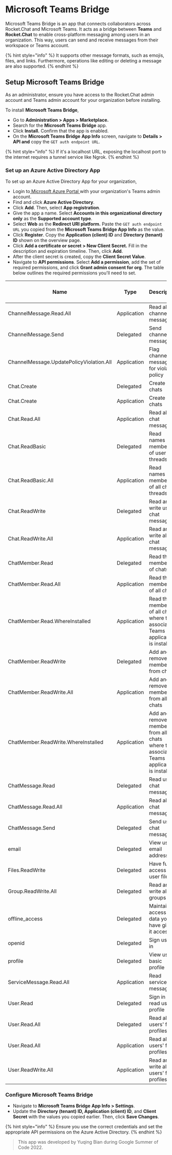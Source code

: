 # Microsoft Teams Bridge

Microsoft Teams Bridge is an app that connects collaborators across Rocket.Chat and Microsoft Teams. It acts as a bridge between **Teams** and **Rocket.Chat** to enable cross-platform messaging among users in an organization. This way, users can send and receive messages from their workspace or Teams account.&#x20;

{% hint style="info" %}
It supports other message formats, such as emojis, files, and links. Furthermore, operations like editing or deleting a message are also supported.
{% endhint %}

## Setup Microsoft Teams Bridge

As an administrator, ensure you have access to the Rocket.Chat admin account and Teams admin account for your organization before installing.

To install **Microsoft Teams Bridge**,

* Go to **Administration > Apps > Marketplace.**
* Search for the **Microsoft Teams Bridge** app.
* Click **Install.** Confirm that the app is enabled.
* On the **Microsoft Teams Bridge** **App Info** screen, navigate to **Details > API and** copy the  `GET auth endpoint URL`.

{% hint style="info" %}
If it's a localhost URL, exposing the localhost port to the internet requires a tunnel service like Ngrok.
{% endhint %}

### Set up an Azure Active Directory App

To set up an Azure Active Directory App for your organization,

* Login to[ Microsoft Azure Portal ](https://portal.azure.com/)with your organization's Teams admin account.
* Find and click **Azure Active Directory**.
* Click **Add**. Then, select **App registration**.
* Give the app a name. Select **Accounts in this organizational directory only** as the **Supported account type**.
* Select **Web** as the **Redirect URI  platform.** Paste the  `GET auth endpoint URL` you copied from the **Microsoft Teams Bridge App Info** as the value.
* Click **Register**. Copy the **Application (client) ID** and **Directory (tenant) ID** shown on the overview page.&#x20;
* Click **Add a certificate or secret > New Client Secret.** Fill in the description and expiration timeline. Then, click **Add**.
* After the client secret is created, copy the **Client Secret Value**.
* Navigate to **API permissions**. Select **Add a permission**, add the set of required permissions, and click **Grant admin consent for org**. The table below outlines the required permissions you'll need to set.

| Name                                     | Type        | Description                                                                                | Requires Admin Consent |
| ---------------------------------------- | ----------- | ------------------------------------------------------------------------------------------ | ---------------------- |
| ChannelMessage.Read.All                  | Application | Read all channel messages                                                                  |  Yes                   |
| ChannelMessage.Send                      | Delegated   | Send channel messages                                                                      |  No                    |
| ChannelMessage.UpdatePolicyViolation.All | Application | Flag channel messages for violating policy                                                 | Yes                    |
| Chat.Create                              | Delegated   | Create chats                                                                               | No                     |
| Chat.Create                              | Application | Create chats                                                                               | Yes                    |
| Chat.Read.All                            | Application | Read all chat messages                                                                     | Yes                    |
| Chat.ReadBasic                           | Delegated   | Read names and members of user chat threads                                                | No                     |
| Chat.ReadBasic.All                       | Application | Read names and members of all chat threads                                                 | Yes                    |
| Chat.ReadWrite                           | Delegated   | Read and write user chat messages                                                          | No                     |
| Chat.ReadWrite.All                       | Application | Read and write all chat messages                                                           | Yes                    |
| ChatMember.Read                          | Delegated   | Read the members of chats                                                                  | Yes                    |
| ChatMember.Read.All                      | Application | Read the members of all chats                                                              | Yes                    |
| ChatMember.Read.WhereInstalled           | Application | Read the members of all chats where the associated Teams application is installed.         | Yes                    |
| ChatMember.ReadWrite                     | Delegated   | Add and remove members from chats                                                          | Yes                    |
| ChatMember.ReadWrite.All                 | Application | Add and remove members from all chats                                                      | Yes                    |
| ChatMember.ReadWrite.WhereInstalled      | Application | Add and remove members from all chats where the associated Teams application is installed. | Yes                    |
| ChatMessage.Read                         | Delegated   | Read user chat messages                                                                    | No                     |
| ChatMessage.Read.All                     | Application | Read all chat messages                                                                     | Yes                    |
| ChatMessage.Send                         | Delegated   | Send user chat messages                                                                    | No                     |
| email                                    | Delegated   | View users' email address                                                                  | No                     |
| Files.ReadWrite                          | Delegated   | Have full access to user files                                                             | No                     |
| Group.ReadWrite.All                      | Delegated   | Read and write all groups                                                                  | Yes                    |
| offline\_access                          | Delegated   | Maintain access to data you have given it access to                                        | No                     |
| openid                                   | Delegated   | Sign users in                                                                              | No                     |
| profile                                  | Delegated   | View users' basic profile                                                                  | No                     |
| ServiceMessage.Read.All                  | Application | Read service messages                                                                      | Yes                    |
| User.Read                                | Delegated   | Sign in and read user profile                                                              | No                     |
| User.Read.All                            | Delegated   | Read all users' full profiles                                                              | Yes                    |
| User.Read.All                            | Application | Read all users' full profiles                                                              | Yes                    |
| User.ReadWrite.All                       | Application | Read and write all users' full profiles                                                    | Yes                    |

### Configure Microsoft Teams Bridge

* Navigate to **Microsoft Teams Bridge** **App Info > Settings**.&#x20;
* Update the **Directory (tenant) ID, Application (client) ID**, and **Client Secret** with the values you copied earlier. Then, click **Save Changes**.

{% hint style="info" %}
Ensure you use the correct credentials and set the appropriate API permissions on the Azure Active Directory.
{% endhint %}

> This app was developed by Yuqing Bian during Google Summer of Code 2022.
